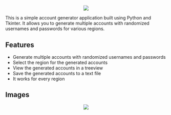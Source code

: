 # 
<p align="center">
  <img src="https://github.com/Kirbyy1/riot-account-generator/blob/main/assets/rglogo.png" />
</p>


This is a simple account generator application built using Python and Tkinter. It allows you to generate multiple accounts with randomized usernames and passwords for various regions.

## Features

-   Generate multiple accounts with randomized usernames and passwords
-   Select the region for the generated accounts
-   View the generated accounts in a treeview
-   Save the generated accounts to a text file
- It works for every region

## **Images**
<p align="center">
  <img src="https://github.com/Kirbyy1/riot-account-generator/blob/main/image.png" />
</p>


